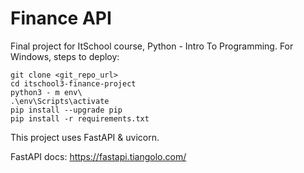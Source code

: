 # Finance API

Final project for ItSchool course, Python - Intro To Programming.
For Windows, steps to deploy:
```
git clone <git_repo_url>
cd itschool3-finance-project
python3 - m env\
.\env\Scripts\activate
pip install --upgrade pip
pip install -r requirements.txt
```

This project uses FastAPI & uvicorn.

FastAPI docs: https://fastapi.tiangolo.com/

